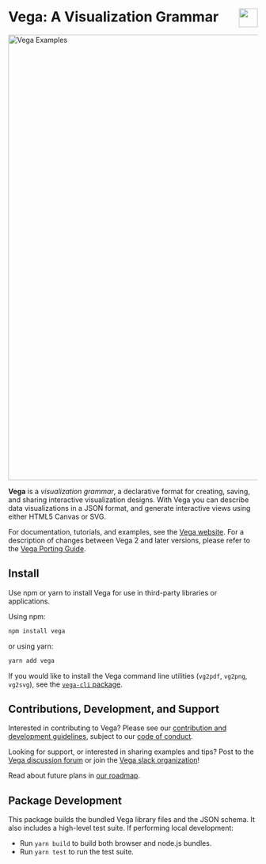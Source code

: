 # Vega: A Visualization Grammar <a href="https://vega.github.io/vega/"><img align="right" src="https://github.com/vega/logos/blob/master/assets/VG_Color@512.png?raw=true" height="38"></img></a>

<a href="https://vega.github.io/vega/examples">
<img src="https://vega.github.io/vega/assets/banner.png" alt="Vega Examples" width="900"></img>
</a>

**Vega** is a *visualization grammar*, a declarative format for creating, saving, and sharing interactive visualization designs. With Vega you can describe data visualizations in a JSON format, and generate interactive views using either HTML5 Canvas or SVG.

For documentation, tutorials, and examples, see the [Vega website](https://vega.github.io/vega). For a description of changes between Vega 2 and later versions, please refer to the [Vega Porting Guide](https://vega.github.io/vega/docs/porting-guide/).

## Install

Use npm or yarn to install Vega for use in third-party libraries or applications.

Using npm:

```sh
npm install vega
```

or using yarn:

```sh
yarn add vega
```

If you would like to install the Vega command line utilities (`vg2pdf`, `vg2png`, `vg2svg`), see the [`vega-cli` package](https://github.com/vega/vega/tree/master/packages/vega-cli).

## Contributions, Development, and Support

Interested in contributing to Vega? Please see our [contribution and development guidelines](CONTRIBUTING.md), subject to our [code of conduct](CODE_OF_CONDUCT.md).

Looking for support, or interested in sharing examples and tips? Post to the [Vega discussion forum](https://groups.google.com/forum/#!forum/vega-js) or join the [Vega slack organization](https://bit.ly/join-vega-slack)!

Read about future plans in [our roadmap](https://docs.google.com/document/d/1fscSxSJtfkd1m027r1ONCc7O8RdZp1oGABwca2pgV_E/edit#).

## Package Development

This package builds the bundled Vega library files and the JSON schema. It also includes a high-level test suite. If performing local development:

- Run `yarn build` to build both browser and node.js bundles.
- Run `yarn test` to run the test suite.
